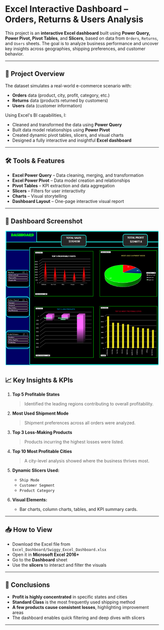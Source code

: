 # Excel Interactive Dashboard – Orders, Returns & Users Analysis

This project is an **interactive Excel dashboard** built using **Power Query, Power Pivot, Pivot Tables**, and **Slicers**, based on data from `Orders`, `Returns`, and `Users` sheets. The goal is to analyze business performance and uncover key insights across geographies, shipping preferences, and customer behavior.

---

## 🧠 Project Overview

The dataset simulates a real-world e-commerce scenario with:
- **Orders** data (product, city, profit, category, etc.)
- **Returns** data (products returned by customers)
- **Users** data (customer information)

Using Excel's BI capabilities, I:
- Cleaned and transformed the data using **Power Query**
- Built data model relationships using **Power Pivot**
- Created dynamic pivot tables, slicers, and visual charts
- Designed a fully interactive and insightful **Excel dashboard**

---

## 🛠️ Tools & Features

- **Excel Power Query** – Data cleaning, merging, and transformation
- **Excel Power Pivot** – Data model creation and relationships
- **Pivot Tables** – KPI extraction and data aggregation
- **Slicers** – Filters for user interactivity
- **Charts** – Visual storytelling
- **Dashboard Layout** – One-page interactive visual report

---

## 📸 Dashboard Screenshot

![image alt](https://github.com/Rajkumar-dataanalyst/Excel_Dashboard/blob/909e16465eb3a5703febc9f662fffce3a4f376ad/dashboard%20Image.png)

## 📈 Key Insights & KPIs

1. **Top 5 Profitable States**  
   > Identified the leading regions contributing to overall profitability.

2. **Most Used Shipment Mode**  
   > Shipment preferences across all orders were analyzed.

3. **Top 3 Loss-Making Products**  
   > Products incurring the highest losses were listed.

4. **Top 10 Most Profitable Cities**  
   > A city-level analysis showed where the business thrives most.

5. **Dynamic Slicers Used:**  
   - `Ship Mode`
   - `Customer Segment`
   - `Product Category`

6. **Visual Elements:**  
   - Bar charts, column charts, tables, and KPI summary cards.

---

## 📥 How to View

- Download the Excel file from `Excel_Dashboard/Swiggy_Excel_Dashboard.xlsx`
- Open it in **Microsoft Excel 2016+**
- Go to the **Dashboard** sheet
- Use the **slicers** to interact and filter the visuals

---

## 📌 Conclusions

- **Profit is highly concentrated** in specific states and cities
- **Standard Class** is the most frequently used shipping method
- **A few products cause consistent losses**, highlighting improvement areas
- The dashboard enables quick filtering and deep dives with slicers

---
